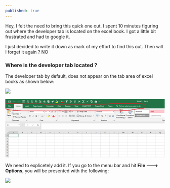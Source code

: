 ```yaml
---
published: true
---
```



Hey, I felt the need to bring this quick one out. I spent 10 minutes figuring out where the developer tab is  located on the excel book. I got a little bit frustrated and had to google it. 

I just decided to write it down as mark of my effort to find this out. Then will I forget it again ? NO

### Where is the developer tab located ?
The developer tab by default, does not appear on the tab area of excel books as shown below:

![]({{site.baseurl}}//images/excel_1_.PNG)

![png](/images/excel_1_.PNG)


We need to explicetely add it. If you go to the menu bar and hit **File ---> Options**, you will be  presented with the following:

![]({{site.baseurl}}//images/excel_2.PNG)
